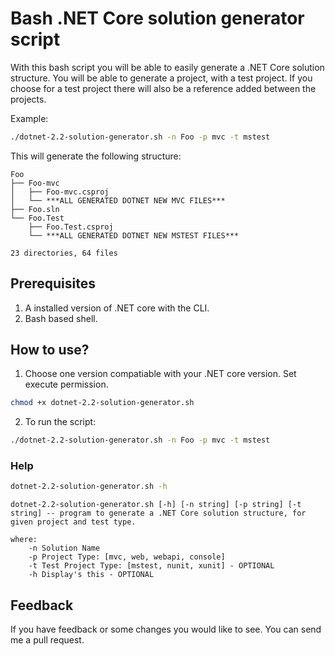 # Bash .NET Core solution generator script
With this bash script you will be able to easily generate a .NET Core solution structure. You will be able to generate a project, with a test project. If you choose for a test project there will also be a reference added between the projects.

Example: 

```bash
./dotnet-2.2-solution-generator.sh -n Foo -p mvc -t mstest
```

This will generate the following structure:

```
Foo
├── Foo-mvc
│   ├── Foo-mvc.csproj
│   └── ***ALL GENERATED DOTNET NEW MVC FILES***
├── Foo.sln
└── Foo.Test
    ├── Foo.Test.csproj
    └── ***ALL GENERATED DOTNET NEW MSTEST FILES***

23 directories, 64 files
```

## Prerequisites

1.	A installed version of .NET core with the CLI.
2.	Bash based shell.

## How to use?

1.	Choose one version compatiable with your .NET core version. Set execute permission.
```bash
chmod +x dotnet-2.2-solution-generator.sh
```
2.	To run the script:
```bash
./dotnet-2.2-solution-generator.sh -n Foo -p mvc -t mstest
```

### Help

```bash
dotnet-2.2-solution-generator.sh -h
```

```
dotnet-2.2-solution-generator.sh [-h] [-n string] [-p string] [-t string] -- program to generate a .NET Core solution structure, for given project and test type.

where:
    -n Solution Name 
    -p Project Type: [mvc, web, webapi, console] 
    -t Test Project Type: [mstest, nunit, xunit] - OPTIONAL
    -h Display's this - OPTIONAL
```

## Feedback

If you have feedback or some changes you would like to see. You can send me a pull request.
